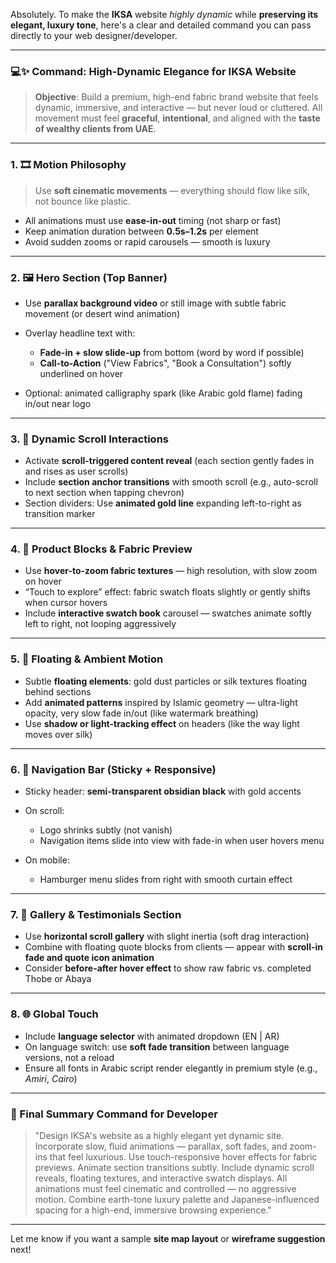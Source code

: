 
Absolutely. To make the **IKSA** website *highly dynamic* while **preserving its elegant, luxury tone**, here's a clear and detailed command you can pass directly to your web designer/developer.

---

### 💻✨ **Command: High-Dynamic Elegance for IKSA Website**

> **Objective**: Build a premium, high-end fabric brand website that feels dynamic, immersive, and interactive — but never loud or cluttered. All movement must feel **graceful**, **intentional**, and aligned with the **taste of wealthy clients from UAE**.

---

### 1. 🎞 **Motion Philosophy**

> Use **soft cinematic movements** — everything should flow like silk, not bounce like plastic.

* All animations must use **ease-in-out** timing (not sharp or fast)
* Keep animation duration between **0.5s–1.2s** per element
* Avoid sudden zooms or rapid carousels — smooth is luxury

---

### 2. 🖼 **Hero Section (Top Banner)**

* Use **parallax background video** or still image with subtle fabric movement (or desert wind animation)
* Overlay headline text with:

  * **Fade-in + slow slide-up** from bottom (word by word if possible)
  * **Call-to-Action** ("View Fabrics", "Book a Consultation") softly underlined on hover
* Optional: animated calligraphy spark (like Arabic gold flame) fading in/out near logo

---

### 3. 📱 **Dynamic Scroll Interactions**

* Activate **scroll-triggered content reveal** (each section gently fades in and rises as user scrolls)
* Include **section anchor transitions** with smooth scroll (e.g., auto-scroll to next section when tapping chevron)
* Section dividers: Use **animated gold line** expanding left-to-right as transition marker

---

### 4. 🔄 **Product Blocks & Fabric Preview**

* Use **hover-to-zoom fabric textures** — high resolution, with slow zoom on hover
* “Touch to explore” effect: fabric swatch floats slightly or gently shifts when cursor hovers
* Include **interactive swatch book** carousel — swatches animate softly left to right, not looping aggressively

---

### 5. 🌟 **Floating & Ambient Motion**

* Subtle **floating elements**: gold dust particles or silk textures floating behind sections
* Add **animated patterns** inspired by Islamic geometry — ultra-light opacity, very slow fade in/out (like watermark breathing)
* Use **shadow or light-tracking effect** on headers (like the way light moves over silk)

---

### 6. 🧭 **Navigation Bar (Sticky + Responsive)**

* Sticky header: **semi-transparent obsidian black** with gold accents
* On scroll:

  * Logo shrinks subtly (not vanish)
  * Navigation items slide into view with fade-in when user hovers menu
* On mobile:

  * Hamburger menu slides from right with smooth curtain effect

---

### 7. 📸 **Gallery & Testimonials Section**

* Use **horizontal scroll gallery** with slight inertia (soft drag interaction)
* Combine with floating quote blocks from clients — appear with **scroll-in fade and quote icon animation**
* Consider **before-after hover effect** to show raw fabric vs. completed Thobe or Abaya

---

### 8. 🌐 **Global Touch**

* Include **language selector** with animated dropdown (EN | AR)
* On language switch: use **soft fade transition** between language versions, not a reload
* Ensure all fonts in Arabic script render elegantly in premium style (e.g., *Amiri*, *Cairo*)

---

### 🔖 Final Summary Command for Developer

> "Design IKSA's website as a highly elegant yet dynamic site. Incorporate slow, fluid animations — parallax, soft fades, and zoom-ins that feel luxurious. Use touch-responsive hover effects for fabric previews. Animate section transitions subtly. Include dynamic scroll reveals, floating textures, and interactive swatch displays. All animations must feel cinematic and controlled — no aggressive motion. Combine earth-tone luxury palette and Japanese-influenced spacing for a high-end, immersive browsing experience."

---

Let me know if you want a sample **site map layout** or **wireframe suggestion** next!
